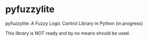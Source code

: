 pyfuzzylite
===========

pyfuzzylite: A Fuzzy Logic Control Library in Python (in progress)

This library is NOT ready and by no means should be used.
